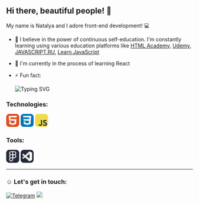 ## Hi there, beautiful people! 👋

My name is Natalya and I adore front-end development! :computer:

- 🌱 I believe in the power of continuous self-education. I'm constantly learning using various education platforms like [HTML Academy](https://htmlacademy.ru/), [Udemy](https://www.udemy.com), [JAVASCRIPT.RU](https://learn.javascript.ru/), [Learn JavaScript](https://learnjavascript.online/)
- 🔭 I'm currently in the process of learning React
- ⚡ Fun fact:
  
  <img src="https://readme-typing-svg.herokuapp.com?font=Fira+Code&size=16&duration=4000&pause=300&color=E52B50&vCenter=true&random=false&width=800&height=30&lines=I+love+Korean+and+Chinese+cuisine;I+love+Harry+Potter+book+series;I+didn't+watch+The+Game+of+Thrones+series+but+I+read+the+book+series;I+like+watching+funny+videos+about+animals;I+learn+to+play+the+ukulele;I'm+not+really+keen+on+sports" alt="Typing SVG" />

### Technologies:
<code><img height="35"  title="HTML5" alt="HTML5" src="https://raw.githubusercontent.com/tandpfun/skill-icons/main/icons/HTML.svg"></code>
<code><img height="35"  title="CCS3" alt="CSS3" src="https://raw.githubusercontent.com/tandpfun/skill-icons/main/icons/CSS.svg"></code>
<code><img height="35"  title="JavaScript" alt="JavaScript" src="https://raw.githubusercontent.com/tandpfun/skill-icons/main/icons/JavaScript.svg"></code>


### Tools:
<code><img height="35"  title="Figma" alt="Figma" src="https://raw.githubusercontent.com/tandpfun/skill-icons/main/icons/Figma-Dark.svg"></code>
<code><img height="35"  title="VScode" alt="VScode" src="https://raw.githubusercontent.com/tandpfun/skill-icons/main/icons/VSCode-Dark.svg"></code>

---

### :relaxed: Let's get in touch:


[![Telegram](https://img.shields.io/badge/Telegram-2CA5E0?style=for-the-badge&logo=telegram&logoColor=white&link=https://t.me/Natalya87324)](https://t.me/Natalya87324)
<a href="mailto:nkim18717@gmail.com"> 
  <img src="https://img.shields.io/badge/Gmail-D14836?style=for-the-badge&logo=gmail&logoColor=whitehttps://img.shields.io/badge/Gmail-D14836?style=for-the-badge&logo=gmail&logoColor=white">
</a>

